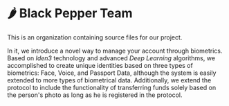 # :hot_pepper: Black Pepper Team

This is an organization containing source files for our project. 

In it, we introduce a novel way to manage your account through biometrics. 
Based on _Iden3_ technology and advanced _Deep Learning_ algorithms, we accomplished to create unique identities based on three types of biometrics: 
Face, Voice, and Passport Data, although the system is easily extended to more types of biometrical data. 
Additionally, we extend the protocol to include the functionality of transferring funds solely based on the person's photo 
as long as he is registered in the protocol.
